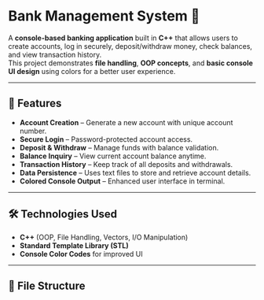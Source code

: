 # Bank Management System 🏦

A **console-based banking application** built in **C++** that allows users to create accounts, log in securely, deposit/withdraw money, check balances, and view transaction history.  
This project demonstrates **file handling**, **OOP concepts**, and **basic console UI design** using colors for a better user experience.

---

## 🚀 Features
- **Account Creation** – Generate a new account with unique account number.
- **Secure Login** – Password-protected account access.
- **Deposit & Withdraw** – Manage funds with balance validation.
- **Balance Inquiry** – View current account balance anytime.
- **Transaction History** – Keep track of all deposits and withdrawals.
- **Data Persistence** – Uses text files to store and retrieve account details.
- **Colored Console Output** – Enhanced user interface in terminal.

---

## 🛠️ Technologies Used
- **C++** (OOP, File Handling, Vectors, I/O Manipulation)
- **Standard Template Library (STL)**
- **Console Color Codes** for improved UI

---

## 📂 File Structure
